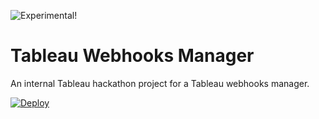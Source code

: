 ![Experimental!](https://img.shields.io/badge/Status-Experimental-yellow)

# Tableau Webhooks Manager

An internal Tableau hackathon project for a Tableau webhooks manager.

[![Deploy](https://www.herokucdn.com/deploy/button.svg)](https://heroku.com/deploy?template=https://github.com/KeshiaRose/Webhooks-Manager)
